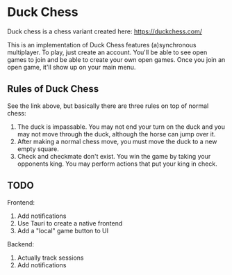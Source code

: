 # Duck Chess

Duck chess is a chess variant created here: https://duckchess.com/

This is an implementation of Duck Chess features (a)synchronous multiplayer. To
play, just create an account. You'll be able to see open games to join and be
able to create your own open games. Once you join an open game, it'll show up on
your main menu.

## Rules of Duck Chess

See the link above, but basically there are three rules on top of normal chess:

1. The duck is impassable. You may not end your turn on the duck and you may not
   move through the duck, although the horse can jump over it.
2. After making a normal chess move, you must move the duck to a new empty
   square.
3. Check and checkmate don't exist. You win the game by taking your opponents
   king. You may perform actions that put your king in check.


## TODO

Frontend:
1. Add notifications
2. Use Tauri to create a native frontend
3. Add a "local" game button to UI

Backend:
1. Actually track sessions
2. Add notifications

